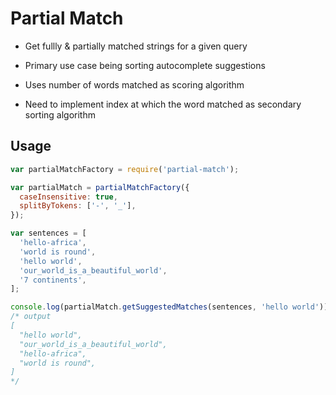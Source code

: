 # Partial Match

- Get fullly & partially matched strings for a given query
- Primary use case being sorting autocomplete suggestions

- Uses number of words matched as scoring algorithm
- Need to implement index at which the word matched as secondary sorting algorithm

## Usage

```javascript
var partialMatchFactory = require('partial-match');

var partialMatch = partialMatchFactory({
  caseInsensitive: true,
  splitByTokens: ['-', '_'],
});

var sentences = [
  'hello-africa',
  'world is round',
  'hello world',
  'our_world_is_a_beautiful_world',
  '7 continents',
];

console.log(partialMatch.getSuggestedMatches(sentences, 'hello world')); 
/* output
[
  "hello world",
  "our_world_is_a_beautiful_world",
  "hello-africa",
  "world is round",
]
*/
```
